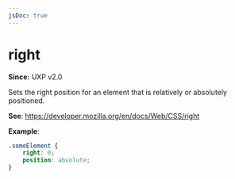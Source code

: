 ```yaml
---
jsDoc: true
---
```

# right

**Since:**  UXP v2.0

Sets the right position for an element that is relatively or absolutely positioned.

**See**: https://developer.mozilla.org/en/docs/Web/CSS/right

**Example**:

```css
.someElement {
    right: 0;
    position: absolute;
}
```
